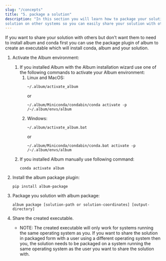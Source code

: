 ```yaml
---
slug: "/concepts"
title: "5. package a solution"
description: "In this section you will learn how to package your solution into an executable, which installs your
solution on other systems so you can easily share your solution with others."
---
```


If you want to share your solution with others but don't want them to need to install album and conda first
you can use the package plugin of album to create an executable which will install conda, album and your solution.

1. Activate the Album environment:

    1. If you installed Album with the Album installation wizard use one of the following commands to activate your
       Album environment:
        1. Linux and MacOS:
           ```
           ~/.album/activate_album
           ```
           or
           ```
           ~/.album/Miniconda/condabin/conda activate -p /~/.album/envs/album
           ```
        2. Windows:
           ```
           ~/.album/activate_album.bat
           ```
           or
           ```
           ~/.album/Miniconda/condabin/conda.bat activate -p /~/.album/envs/album
           ```
    2. If you installed Album manually use following command:
       ```
       conda activate album
       ```

2. Install the album package plugin:
   ```
   pip install album-package
   ```

3. Package you solution with album package:
    ```
   album package [solution-path or solution-coordinates] [output-directory]
   ```

4. Share the created executable.
    - NOTE: The created executable will only work for systems running the same operating system as you. If you want to
      share the solution in packaged form with a user using a different operating system then you, the solution needs to
      be packaged on a system running the same operating system as the user you want to share the solution with.